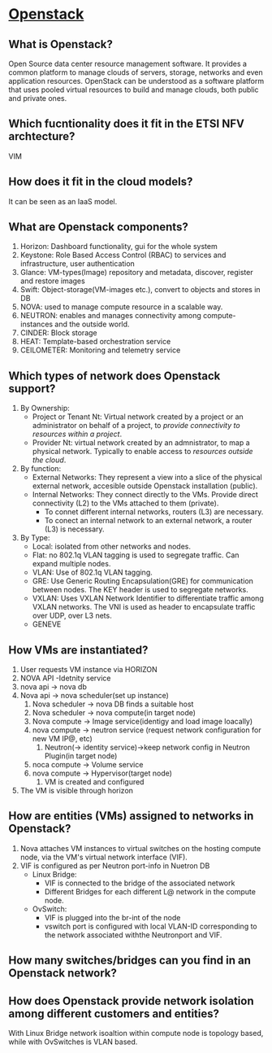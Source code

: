 # [Openstack](Openstack.md)

## What is Openstack?
Open Source data center resource management software. It provides a common platform to manage clouds of servers, storage, networks and even application resources.
OpenStack can be understood as a software platform that uses pooled virtual resources to build and manage clouds, both public and private ones.
## Which fucntionality does it fit in the ETSI NFV archtecture?
VIM
## How does it fit in the cloud models?
It can be seen as an IaaS model.

## What are Openstack components?

1. Horizon: Dashboard functionality, gui for the whole system
2. Keystone: Role Based Access Control (RBAC) to services and infrastructure, user authentication
3. Glance: VM-types(Image) repository and metadata, discover, register and restore images
4. Swift: Object-storage(VM-images etc.), convert to objects and stores in DB
5. NOVA: used to manage compute resource in a scalable way.
6. NEUTRON: enables and manages connectivity among compute-instances and the outside world.
7. CINDER: Block storage
8. HEAT: Template-based orchestration service
9. CEILOMETER: Monitoring and telemetry service

## Which types of network does Openstack support?
1. By Ownership:
    - Project or Tenant Nt: Virtual network created by a project or an administrator on behalf of a project, to *provide connectivity to resources within a project*.
    - Provider Nt: virtual network created by an admnistrator, to map a physical network. Typically to enable access to *resources outside the cloud*.
2. By function:
    - External Networks: They represent a view into a slice of the physical external network, accesible outside Openstack installation (public). 
    - Internal Networks: They connect directly to the VMs. Provide direct connectivity (L2) to the VMs attached to them (private).
        * To connet different internal networks, routers (L3) are necessary.
        * To conect an internal network to an external network, a router (L3) is necessary.
3. By Type:
    - Local: isolated from other networks and nodes.
    - Flat: no 802.1q VLAN tagging is used to segregate traffic. Can expand multiple nodes.
    - VLAN: Use of 802.1q VLAN tagging.
    - GRE: Use Generic Routing Encapsulation(GRE) for communication between nodes. The KEY header is used to segregate networks.
    - VXLAN: Uses VXLAN Network Identifier to differentiate traffic among VXLAN networks. The VNI is used as header to encapsulate traffic over UDP, over L3 nets.
    - GENEVE
## How VMs are instantiated?
1. User requests VM instance via HORIZON
2. NOVA API -Idetnity service
3. nova api -> nova db
4. Nova api -> nova scheduler(set up instance)
    1. Nova scheduler -> nova DB finds a suitable host
    2. Nova scheduler -> nova compute(in target node)
    3. Nova compute -> Image service(identigy and load image loacally)
    4. nova compute -> neutron service (request network configuration for new VM IP@, etc)
        1. Neutron(-> identity service)->keep network config in Neutron Plugin(in target node)
    5. noca compute -> Volume service
    6. nova compute -> Hypervisor(target node)
        1. VM is created and configured
5. The VM is visible through horizon
## How are entities (VMs) assigned to networks in Openstack?
1. Nova attaches VM instances to virtual switches on the hosting compute node, via the VM's virtual network interface (VIF).
2. VIF is configured as per Neutron port-info in Nuetron DB
    * Linux Bridge:
        * VIF is connected to the bridge of the associated network
        * Different Bridges for each different L@ network in the compute node.
    * OvSwitch:
        * VIF is plugged into the br-int of the node
        * vswitch port is configured with local VLAN-ID corresponding to the network associated withthe Neutronport and VIF.


## How many switches/bridges can you find in an Openstack network?

## How does Openstack provide network isolation among different customers and entities?
With Linux Bridge network isoaltion within compute node is topology based, while with OvSwitches is VLAN based.
